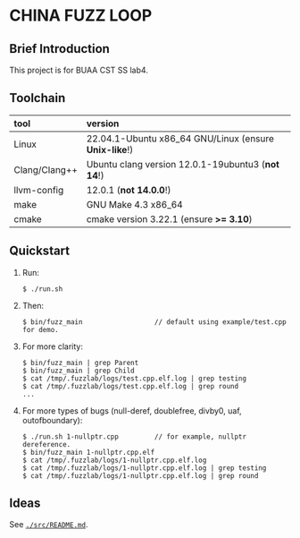 # CHINA FUZZ LOOP

## Brief Introduction

This project is for BUAA CST SS lab4.

## Toolchain

| tool          | version                                                 |
| :---          | :----                                                   |
| Linux         | 22.04.1-Ubuntu x86_64 GNU/Linux (ensure **Unix-like**!) |
| Clang/Clang++ | Ubuntu clang version 12.0.1-19ubuntu3 (**not 14**!)     |
| llvm-config   | 12.0.1 (**not 14.0.0**!)                                |
| make          | GNU Make 4.3 x86_64                                     |
| cmake         | cmake version 3.22.1 (ensure **>= 3.10**)               |


## Quickstart

1. Run:
   ```
   $ ./run.sh
   ```
2. Then:
   ```
   $ bin/fuzz_main                  // default using example/test.cpp for demo.
   ```
3. For more clarity:
   ```
   $ bin/fuzz_main | grep Parent
   $ bin/fuzz_main | grep Child
   $ cat /tmp/.fuzzlab/logs/test.cpp.elf.log | grep testing
   $ cat /tmp/.fuzzlab/logs/test.cpp.elf.log | grep round
   ...
   ```

4. For more types of bugs (null-deref, doublefree, divby0, uaf, outofboundary):
   ```
   $ ./run.sh 1-nullptr.cpp         // for example, nullptr dereference.
   $ bin/fuzz_main 1-nullptr.cpp.elf
   $ cat /tmp/.fuzzlab/logs/1-nullptr.cpp.elf.log
   $ cat /tmp/.fuzzlab/logs/1-nullptr.cpp.elf.log | grep testing
   $ cat /tmp/.fuzzlab/logs/1-nullptr.cpp.elf.log | grep round
   ```

## Ideas

See [`./src/README.md`](./src/README.md).

